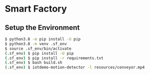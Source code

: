 
# Smart Factory


## Setup the Environment

```bash
$ python3.8 -m pip install -U pip
$ python3.8 -m venv .sf_env
$ source .sf_env/bin/activate
(.sf_env) $ pip install -U pip
(.sf_env) $ pip install -r requirements.txt
(.sf_env) $ bash build.sh
(.sf_env) $ iotdemo-motion-detector -l resources/conveyor.mp4
```
